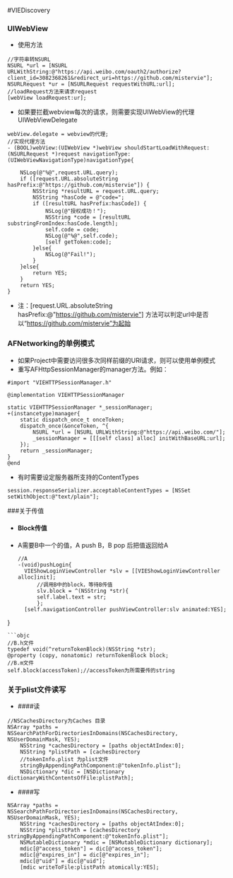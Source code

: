 #VIEDiscovery

### UIWebView
- 使用方法
```objc
//字符串转NSURL
NSURL *url = [NSURL URLWithString:@"https://api.weibo.com/oauth2/authorize?client_id=3082368261&redirect_uri=https://github.com/mistervie"];
NSURLRequest *ur = [NSURLRequest requestWithURL:url];
//loadRequest方法来请求request
[webView loadRequest:ur];
```
- 如果要拦截webview每次的请求，则需要实现UIWebView的代理 UIWebViewDelegate

```objc
webView.delegate = webview的代理;
//实现代理方法
- (BOOL)webView:(UIWebView *)webView shouldStartLoadWithRequest:(NSURLRequest *)request navigationType:(UIWebViewNavigationType)navigationType{
    
    NSLog(@"%@",request.URL.query);
    if ([request.URL.absoluteString hasPrefix:@"https://github.com/mistervie"]) {
        NSString *resultURL = request.URL.query;
        NSString *hasCode = @"code=";
        if ([resultURL hasPrefix:hasCode]) {
            NSLog(@"授权成功！");
            NSString *code = [resultURL substringFromIndex:hasCode.length];
            self.code = code;
            NSLog(@"%@",self.code);
            [self getToken:code];
        }else{
            NSLog(@"Fail!");
        }
    }else{
        return YES;
    }
    return YES;
}
```
- 注：[request.URL.absoluteString hasPrefix:@"https://github.com/mistervie"]
方法可以判定url中是否以“https://github.com/mistervie”为起始


### AFNetworking的单例模式
- 如果Project中需要访问很多次同样前缀的URl请求，则可以使用单例模式
- 重写AFHttpSessionManager的manager方法。例如：

```objc
#import "VIEHTTPSessionManager.h"

@implementation VIEHTTPSessionManager

static VIEHTTPSessionManager *_sessionManager;
+(instancetype)manager{
    static dispatch_once_t onceToken;
    dispatch_once(&onceToken, ^{
        NSURL *url = [NSURL URLWithString:@"https://api.weibo.com/"];
        _sessionManager = [[[self class] alloc] initWithBaseURL:url];
    });
    return _sessionManager;
}
@end
```
- 有时需要设定服务器所支持的ContentTypes
```objc
session.responseSerializer.acceptableContentTypes = [NSSet setWithObject:@"text/plain"];
```


###关于传值
- #### Block传值
- A需要B中一个的值，A push B，B pop 后把值返回给A
  ```objc
  //A
  -(void)pushLogin{
    VIEShowLoginViewController *slv = [[VIEShowLoginViewController alloc]init];
        //调用B中的block，等待B传值
        slv.block = ^(NSString *str){
        self.label.text = str;
        };
    [self.navigationController pushViewController:slv animated:YES];
}
```
```objc
//B.h文件
typedef void(^returnTokenBlock)(NSString *str);
@property (copy, nonatomic) returnTokenBlock block;
//B.m文件
self.block(accessToken);//accessToken为所需要传的string
```

### 关于plist文件读写
- ####读
```objc
//NSCachesDirectory为Caches 目录
NSArray *paths = NSSearchPathForDirectoriesInDomains(NSCachesDirectory, NSUserDomainMask, YES);
    NSString *cachesDirectory = [paths objectAtIndex:0];
    NSString *plistPath = [cachesDirectory
    //tokenInfo.plist 为plist文件
    stringByAppendingPathComponent:@"tokenInfo.plist"];
    NSDictionary *dic = [NSDictionary dictionaryWithContentsOfFile:plistPath];
```
- ####写
```objc
NSArray *paths = NSSearchPathForDirectoriesInDomains(NSCachesDirectory, NSUserDomainMask, YES);
    NSString *cachesDirectory = [paths objectAtIndex:0];
    NSString *plistPath = [cachesDirectory stringByAppendingPathComponent:@"tokenInfo.plist"];
    NSMutableDictionary *mdic = [NSMutableDictionary dictionary];
    mdic[@"access_token"] = dic[@"access_token"];
    mdic[@"expires_in"] = dic[@"expires_in"];
    mdic[@"uid"] = dic[@"uid"];
    [mdic writeToFile:plistPath atomically:YES];
```